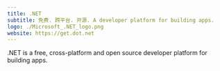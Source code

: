 ```yaml
---
title: .NET
subtitle: 免费. 跨平台. 开源. A developer platform for building apps.
logo: ./Microsoft_.NET_logo.png
website: https://get.dot.net
---
```


.NET is a free, cross-platform and open source developer platform for building apps.
